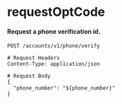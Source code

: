 requestOptCode
===========

#### Request a phone verification id.

```http
POST /accounts/v1/phone/verify

# Request Headers
Content-Type: application/json

# Request Body
{
  "phone_number": "${phone_number}"
}
```